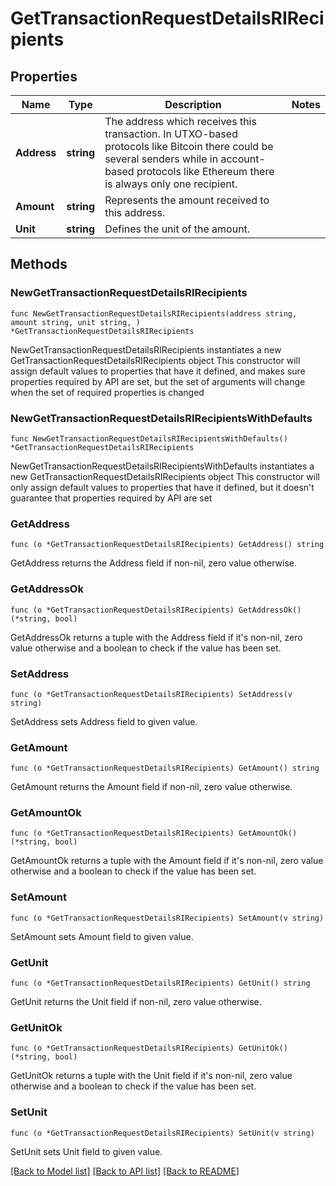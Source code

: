 # GetTransactionRequestDetailsRIRecipients

## Properties

Name | Type | Description | Notes
------------ | ------------- | ------------- | -------------
**Address** | **string** | The address which receives this transaction. In UTXO-based protocols like Bitcoin there could be several senders while in account-based protocols like Ethereum there is always only one recipient. | 
**Amount** | **string** | Represents the amount received to this address. | 
**Unit** | **string** | Defines the unit of the amount. | 

## Methods

### NewGetTransactionRequestDetailsRIRecipients

`func NewGetTransactionRequestDetailsRIRecipients(address string, amount string, unit string, ) *GetTransactionRequestDetailsRIRecipients`

NewGetTransactionRequestDetailsRIRecipients instantiates a new GetTransactionRequestDetailsRIRecipients object
This constructor will assign default values to properties that have it defined,
and makes sure properties required by API are set, but the set of arguments
will change when the set of required properties is changed

### NewGetTransactionRequestDetailsRIRecipientsWithDefaults

`func NewGetTransactionRequestDetailsRIRecipientsWithDefaults() *GetTransactionRequestDetailsRIRecipients`

NewGetTransactionRequestDetailsRIRecipientsWithDefaults instantiates a new GetTransactionRequestDetailsRIRecipients object
This constructor will only assign default values to properties that have it defined,
but it doesn't guarantee that properties required by API are set

### GetAddress

`func (o *GetTransactionRequestDetailsRIRecipients) GetAddress() string`

GetAddress returns the Address field if non-nil, zero value otherwise.

### GetAddressOk

`func (o *GetTransactionRequestDetailsRIRecipients) GetAddressOk() (*string, bool)`

GetAddressOk returns a tuple with the Address field if it's non-nil, zero value otherwise
and a boolean to check if the value has been set.

### SetAddress

`func (o *GetTransactionRequestDetailsRIRecipients) SetAddress(v string)`

SetAddress sets Address field to given value.


### GetAmount

`func (o *GetTransactionRequestDetailsRIRecipients) GetAmount() string`

GetAmount returns the Amount field if non-nil, zero value otherwise.

### GetAmountOk

`func (o *GetTransactionRequestDetailsRIRecipients) GetAmountOk() (*string, bool)`

GetAmountOk returns a tuple with the Amount field if it's non-nil, zero value otherwise
and a boolean to check if the value has been set.

### SetAmount

`func (o *GetTransactionRequestDetailsRIRecipients) SetAmount(v string)`

SetAmount sets Amount field to given value.


### GetUnit

`func (o *GetTransactionRequestDetailsRIRecipients) GetUnit() string`

GetUnit returns the Unit field if non-nil, zero value otherwise.

### GetUnitOk

`func (o *GetTransactionRequestDetailsRIRecipients) GetUnitOk() (*string, bool)`

GetUnitOk returns a tuple with the Unit field if it's non-nil, zero value otherwise
and a boolean to check if the value has been set.

### SetUnit

`func (o *GetTransactionRequestDetailsRIRecipients) SetUnit(v string)`

SetUnit sets Unit field to given value.



[[Back to Model list]](../README.md#documentation-for-models) [[Back to API list]](../README.md#documentation-for-api-endpoints) [[Back to README]](../README.md)


